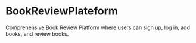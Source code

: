 # BookReviewPlateform
Comprehensive Book Review Platform where users can sign up, log in, add books, and review books.

